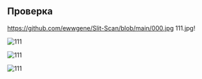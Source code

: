 
## Проверка
https://github.com/ewwgene/Slit-Scan/blob/main/000.jpg
111.jpg!

![111](https://github.com/ewwgene/Slit-Scan/blob/main/000.jpg)

![111](111.jpg!)

![111](https://user-images.githubusercontent.com/33371607/220495545-d6f5ba6f-ffa6-4ef1-988d-028a6322d236.jpg)
